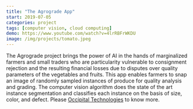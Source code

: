 ```yaml
---
title: "The Agrograde App"
start: 2019-07-05
categories: project
tags: [computer vision, cloud computing]
demo: https://www.youtube.com/watch?v=4lrRBFrWKDU
image: /img/projects/tomato.jpeg
---
```



The Agrograde project brings the power of AI in the hands of marginalized farmers and small traders who are particularity vulnerable to consignment rejection and the resulting financial losses due to disputes over quality parameters of the vegetables and fruits. This app enables farmers to snap an image of randomly sampled instances of produce for quality analysis and grading. The computer vision algorithm does the state of the art instance segmentation and classifies each instance on the basis of size, color, and defect. Please <a href="https://www.occipitaltech.com/" target="_blank" rel="noopener noreferrer">Occipital Technologies</a> to know more.
